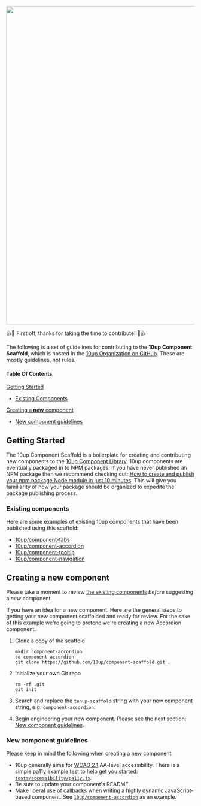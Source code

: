 <a href="https://10up.com/contact/"><img src="https://10updotcom-wpengine.s3.amazonaws.com/uploads/2016/10/10up-Github-Banner.png" width="850"></a>

:+1::tada: First off, thanks for taking the time to contribute! :tada::+1:

The following is a set of guidelines for contributing to the __10up Component Scaffold__, which is hosted in the [10up Organization on GitHub](https://github.com/10up). These are mostly guidelines, not rules.

#### Table Of Contents

[Getting Started](#getting-started)
* [Existing Components](#existing-components)

[Creating a __new__ component](#creating-a-new-component)
* [New component guidelines](#new-component-guidelines)

## Getting Started

The 10up Component Scaffold is a boilerplate for creating and contributing new components to the [10up Component Library](https://10up.github.io/wp-component-library/). 10up components are eventually packaged in to NPM packages. If you have never published an NPM package then we recommend checking out: [How to create and publish your npm package Node module in just 10 minutes](https://www.signet.hr/how-to-create-and-publish-your-npm-package-node-module-in-just-10-minutes/). This will give you familiarity of how your package should be organized to expedite the package publishing process.

### Existing components

Here are some examples of existing 10up components that have been published using this scaffold:

* [10up/component-tabs](https://github.com/10up/component-tabs)
* [10up/component-accordion](https://github.com/10up/component-accordion)
* [10up/component-tooltip](https://github.com/10up/component-tooltip)
* [10up/component-navigation](https://github.com/10up/component-navigation)

## Creating a __new__ component

Please take a moment to review [the existing components](#existing-components) _before_ suggesting a _new_ component.

If you have an idea for a new component. Here are the general steps to getting your new component scaffolded and ready for review. For the sake of this example we're going to pretend we're creating a new Accordion component.

1. Clone a copy of the scaffold

    ```
    mkdir component-accordion
    cd component-accordion
    git clone https://github.com/10up/component-scaffold.git .
    ```

2. Initialize your own Git repo

    ```
    rm -rf .git
    git init
    ```

3. Search and replace the `tenup-scaffold` string with your new component string, e.g. `component-accordion`.
4. Begin engineering your new component. Please see the next section: [New component guidelines](#new-component-guidelines).

### New component guidelines

Please keep in mind the following when creating a new component:

* 10up generally aims for [WCAG 2.1](https://www.w3.org/TR/WCAG21/) AA-level accessibility. There is a simple [pa11y](https://github.com/pa11y/pa11y) example test to help get you started: [`tests/accessibility/pa11y.js`](tests/accessibility/pally.js).
* Be sure to update your component's README.
* Make liberal use of callbacks when writing a highly dynamic JavaScript-based component. See [`10up/component-accordion`](https://github.com/10up/component-accordion#callbacks) as an example.
